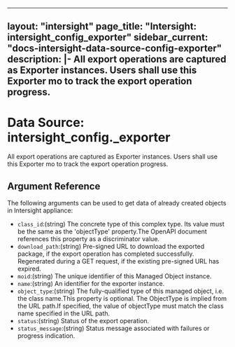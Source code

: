 
---
layout: "intersight"
page_title: "Intersight: intersight_config_exporter"
sidebar_current: "docs-intersight-data-source-config-exporter"
description: |-
All export operations are captured as Exporter instances. Users shall use this Exporter
mo to track the export operation progress.
---

# Data Source: intersight_config._exporter
All export operations are captured as Exporter instances. Users shall use this Exporter
mo to track the export operation progress.
## Argument Reference
The following arguments can be used to get data of already created objects in Intersight appliance:
* `class_id`:(string) The concrete type of this complex type. Its value must be the same as the 'objectType' property.The OpenAPI document references this property as a discriminator value. 
* `download_path`:(string) Pre-signed URL to download the exported package, if the export operation has completed successfully. Regenerated during a GET request, if the existing pre-signed URL has expired. 
* `moid`:(string) The unique identifier of this Managed Object instance. 
* `name`:(string) An identifier for the exporter instance. 
* `object_type`:(string) The fully-qualified type of this managed object, i.e. the class name.This property is optional. The ObjectType is implied from the URL path.If specified, the value of objectType must match the class name specified in the URL path. 
* `status`:(string) Status of the export operation. 
* `status_message`:(string) Status message associated with failures or progress indication. 
